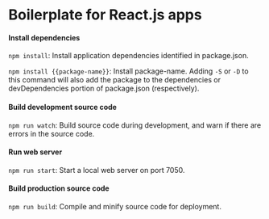 # Boilerplate for React.js apps

#### Install dependencies
`npm install`: Install application dependencies identified in package.json.

`npm install {{package-name}}`: Install package-name. Adding `-S` or `-D` to this command will also add the package to the dependencies or devDependencies portion of package.json (respectively).

#### Build development source code
`npm run watch`: Build source code during development, and warn if there are errors in the source code. 

#### Run web server
`npm run start`: Start a local web server on port 7050. 

#### Build production source code
`npm run build`: Compile and minify source code for deployment. 
